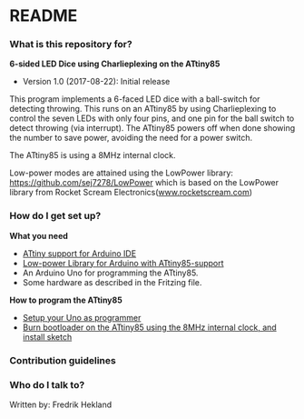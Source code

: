 # README #

### What is this repository for? ###

**6-sided LED Dice using Charlieplexing on the ATtiny85**

* Version 1.0 (2017-08-22): Initial release

This program implements a 6-faced LED dice with a ball-switch for detecting throwing.
This runs on an ATtiny85 by using Charlieplexing to control the seven LEDs with only
four pins, and one pin for the ball switch to detect throwing (via interrupt). 
The ATtiny85 powers off when done showing the number to save power, avoiding the need 
for a power switch.

The ATtiny85 is using a 8MHz internal clock.

Low-power modes are attained using the LowPower library:
https://github.com/sej7278/LowPower which is based on the 
LowPower library from Rocket Scream Electronics(www.rocketscream.com)

### How do I get set up? ###

**What you need**

* [ATtiny support for Arduino IDE](https://github.com/damellis/attiny)
* [Low-power Library for Arduino with ATtiny85-support](https://github.com/sej7278/LowPower)
* An Arduino Uno for programming the ATtiny85.
* Some hardware as described in the Fritzing file.

**How to program the ATtiny85**

* [Setup your Uno as programmer](http://highlowtech.org/?p=1706)
* [Burn bootloader on the ATtiny85 using the 8MHz internal clock, and install sketch](http://highlowtech.org/?p=1695)

### Contribution guidelines ###


### Who do I talk to? ###

Written by: Fredrik Hekland
